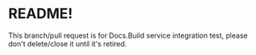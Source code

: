 # README!

This branch/pull request is for Docs.Build service integration test, please don't delete/close it until it's retired.
